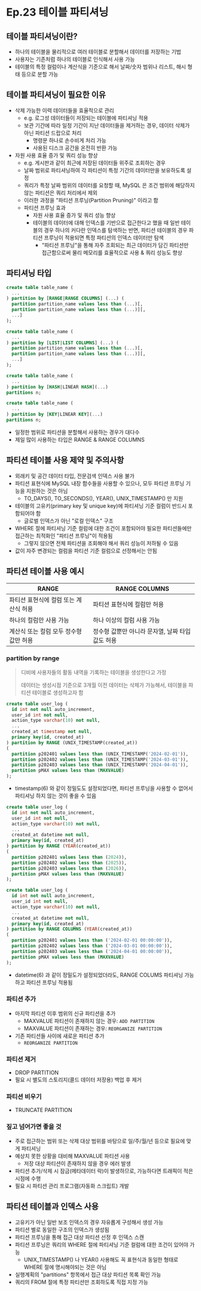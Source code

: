 # Ep.23 테이블 파티셔닝

## 테이블 파티셔닝이란?

- 하나의 테이블을 물리적으로 여러 테이블로 분할해서 데이터를 저장하는 기법
- 사용자는 기존처럼 하나의 테이블로 인식해서 사용 가능
- 테이블의 특정 컬럼이나 계산식을 기준으로 해서 날짜/숫자 범위나 리스트, 해시 형태 등으로 분할 가능

## 테이블 파티셔닝이 필요한 이유

- 삭제 가능한 이력 데이터들을 효율적으로 관리
  - e.g. 로그성 데이터들이 저장되는 테이블에 파티셔닝 적용
  - 보관 기간에 따라 일정 기간이 지난 데이터들을 제거하는 경우, 데이터 삭제가 아닌 파티션 드랍으로 처리
    - 명령문 하나로 손수비게 처리 가능
    - 사용된 디스크 공간을 온전히 반환 가능
- 자원 사용 효율 증가 및 쿼리 성능 향상
  - e.g. 게시판과 같이 최근에 저장된 데이터들 위주로 조회하는 경우
  - 날짜 범위로 파티셔닝하여 각 파티션이 특정 기간의 데이터만을 보유하도록 설정
  - 쿼리가 특정 날짜 범위의 데이터를 요청할 때, MySQL 은 조건 범위에 해당하지 않는 파티션은 쿼리 처리에서 제외
  - 이러한 과정을 "파티션 프루닝(Partition Pruning)" 이라고 함
  - 파티션 프루닝 효과
    - 자원 사용 효율 증가 및 쿼리 성능 향상
    - 테이블의 데이터에 대해 인덱스를 기반으로 접근한다고 했을 때 일반 테이블의 경우 하나의 커다란 인덱스를 탐색하는 반면, 파티션 테이블의 경우 파티션 프루닝이 적용되면 특정 파티션의 인덱스 데이터만 탐색
      - "파티션 프루닝"을 통해 자주 조회되는 최근 데이터가 담긴 파티션만 접근함으로써 물리 메모리를 효율적으로 사용 & 쿼리 성능도 향상

## 파티셔닝 타입

```sql
create table table_name (
  ...
) partition by [RANGE|RANGE COLUMNS] (...) (
  partition partition_name values less than (...)[,
  partition partition_name values less than (...)][,
  ...]
);
```

```sql
create table table_name (
  ...
) partition by [LIST|LIST COLUMNS] (...) (
  partition partition_name values less than (...)[,
  partition partition_name values less than (...)][,
  ...]
);
```

```sql
create table table_name (
  ...
) partition by [HASH|LINEAR HASH](...)
partitions n;
```

```sql
create table table_name (
  ...
) partition by [KEY|LINEAR KEY](...)
partitions n;
```

- 일정한 범위로 파티션을 분할해서 사용하는 경우가 대다수
- 제일 많이 사용하는 타입은 RANGE & RANGE COLUMNS

## 파티션 테이블 사용 제약 및 주의사항

- 외래키 및 공간 데이터 타입, 전문검색 인덱스 사용 불가
- 파티션 표현식에 MySQL 내장 함수들을 사용할 수 있으나, 모두 파티션 프루닝 기능을 지원하는 것은 아님
  - TO_DAYS(), TO_SECONDS(), YEAR(), UNIX_TIMESTAMP() 만 지원
- 테이블의 고유키(primary key 및 unique key)에 파티셔닝 기준 컬럼이 반드시 포함되어야 함
  - 글로벌 인덱스가 아닌 "로컬 인덱스" 구조
- WHERE 절에 파티셔닝 기준 컬럼에 대한 조건이 포함되어야 필요한 파티션들에만 접근하는 최적화인 "파티션 프루닝"이 적용됨
  - 그렇지 않으면 전체 파티션을 조회해야 해서 쿼리 성능이 저하될 수 있음
- 값이 자주 변경되는 컬럼을 파티션 기준 컬럼으로 선정해서는 안됨

## 파티션 테이블 사용 예시

|RANGE|RANGE COLUMNS|
|---|---|
|파티션 표현식에 컬럼 또는 계산식 허용|파티션 표현식에 컬럼만 허용|
|하나의 컬럼만 사용 가능|하나 이상의 컬럼 사용 가능|
|계산식 또는 컬럼 모두 정수형 값만 허용|정수형 값뿐만 아니라 문자열, 날짜 타입 값도 허용|

### partition by range

> 디비에 사용자들의 활동 내역을 기록하는 테이블을 생성한다고 가정
>
> 데이터는 생성시점 기준으로 3개월 이전 데이터는 삭제가 가능해서, 테이블을 파티션 테이블로 생성하고자 함

```sql
create table user_log (
  id int not null auto_increment,
  user_id int not null,
  action_type varchar(10) not null,
  ...
  created_at timestamp not null,
  primary key(id, created_at)
) partition by RANGE (UNIX_TIMESTAMP(created_at))
(
  partition p202401 values less than (UNIX_TIMESTAMP('2024-02-01')),
  partition p202402 values less than (UNIX_TIMESTAMP('2024-03-01')),
  partition p202403 values less than (UNIX_TIMESTAMP('2024-04-01')),
  partition pMAX values less than (MAXVALUE)
);
```

- timestamp(6) 와 같이 정밀도도 설정되었다면, 파티션 프루닝을 사용할 수 없어서 파티셔닝 하지 않는 것이 좋을 수 있음

```sql
create table user_log (
  id int not null auto_increment,
  user_id int not null,
  action_type varchar(10) not null,
  ...
  created_at datetime not null,
  primary key(id, created_at)
) partition by RANGE (YEAR(created_at))
(
  partition p202401 values less than (2024)),
  partition p202402 values less than (2025)),
  partition p202403 values less than (2026)),
  partition pMAX values less than (MAXVALUE)
);
```

```sql
create table user_log (
  id int not null auto_increment,
  user_id int not null,
  action_type varchar(10) not null,
  ...
  created_at datetime not null,
  primary key(id, created_at)
) partition by RANGE COLUMNS (YEAR(created_at))
(
  partition p202401 values less than ('2024-02-01 00:00:00')),
  partition p202402 values less than ('2024-03-01 00:00:00')),
  partition p202403 values less than ('2024-04-01 00:00:00')),
  partition pMAX values less than (MAXVALUE)
);
```

- datetime(6) 과 같이 정밀도가 설정되었더라도, RANGE COLUMS 파티셔닝 가능하고 파티션 프루닝 적용됨

### 파티션 추가

- 마지막 파티션 이후 범위의 신규 파티션을 추가
  - MAXVALUE 파티션이 존재하지 않는 경우: `ADD PARTITION`
  - MAXVALUE 파티션이 존재하는 경우: `REORGANIZE PARTITION`
- 기존 파티션들 사이에 새로운 파티션 추가
  - `REORGANIZE PARTITION`

### 파티션 제거

- DROP PARTITION
- 필요 시 별도의 스토리지(콜드 데이터 저장용) 백업 후 제거
  
### 파티션 비우기

- TRUNCATE PARTITION

### 짚고 넘어가면 좋을 것

- 주로 접근하는 범위 또는 삭제 대상 범위를 바탕으로 일/주/월/년 등으로 필요에 맞게 파티셔닝
- 예상치 못한 상황을 대비해 MAXVALUE 파티션 사용
  - 저장 대상 파티션이 존재하지 않을 경우 에러 발생
- 파티션 추가/삭제 시 잠금(메타데이터 락)이 발생하므로, 가능하다면 트래픽이 적은 시점에 수행
- 필요 시 파티션 관리 프로그램(자동화 스크립트) 개발

## 파티션 테이블과 인덱스 사용

- 고유키가 아닌 일반 보조 인덱스의 경우 자유롭게 구성해서 생성 가능
- 파티션 별로 동일한 구조의 인덱스가 생성됨
- 파티션 프루닝을 통해 접근 대상 파티션 선정 후 인덱스 스캔
- 파티션 프루닝은 쿼리의 WHERE 절에 파티셔닝 기준 컬럼에 대한 조건이 있어야 가능
  - UNIX_TIMESTAMP() 나 YEAR() 사용해도 꼭 표현식과 동일한 형태로 WHERE 절에 명시해야되는 것은 아님
- 실행계획의 "partitions" 항목에서 접근 대상 파티션 목록 확인 가능
- 쿼리의 FROM 절에 특정 파티션만 조회하도록 직접 지정 가능

